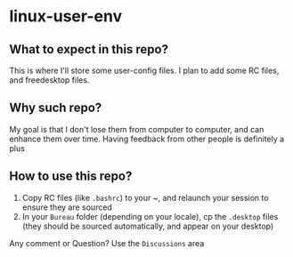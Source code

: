 # linux-user-env

## What to expect in this repo?
This is where I'll store some user-config files.
I plan to add some RC files, and freedesktop files.

## Why such repo?
My goal is that I don't lose them from computer to computer, and can enhance them over time.
Having feedback from other people is definitely a plus

## How to use this repo?
1. Copy RC files (like `.bashrc`) to your ~, and relaunch your session to ensure they are sourced
2. In your `Bureau` folder (depending on your locale), cp the `.desktop` files (they should be sourced automatically, and appear on your desktop)

Any comment or Question?
Use the `Discussions` area
